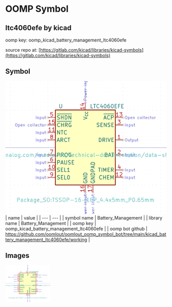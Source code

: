 # OOMP Symbol  
## ltc4060efe  by kicad  
  
oomp key: oomp_kicad_battery_management_ltc4060efe  
  
source repo at: [https://gitlab.com/kicad/libraries/kicad-symbols](https://gitlab.com/kicad/libraries/kicad-symbols)  
## Symbol  
  
[![working.png](working_600.png)](working.png)  
| name | value | 
| --- | --- | 
| symbol name | Battery_Management | 
| library name | Battery_Management | 
| oomp key | oomp_kicad_battery_management_ltc4060efe | 
| oomp bot github | https://github.com/oomlout/oomlout_oomp_symbol_bot/tree/main/kicad_battery_management_ltc4060efe/working | 
## Images  
  
[![working.png](working_140.png)](working.png)  
